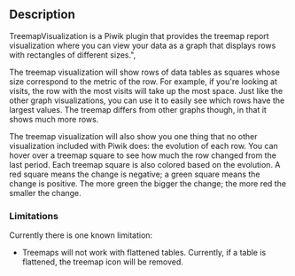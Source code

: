 ## Description

TreemapVisualization is a Piwik plugin that provides the treemap report visualization where you can view your data as a graph that displays rows with rectangles of different sizes.",

The treemap visualization will show rows of data tables as squares whose size correspond to the metric of the row. For example, if you're looking at visits, the row with the most visits will take up the most space. Just like the other graph visualizations, you can use it to easily see which rows have the largest values. The treemap differs from other graphs though, in that it shows much more rows.

The treemap visualization will also show you one thing that no other visualization included with Piwik does: the evolution of each row. You can hover over a treemap square to see how much the row changed from the last period. Each treemap square is also colored based on the evolution. A red square means the change is negative; a green square means the change is positive. The more green the bigger the change; the more red the smaller the change.

### Limitations

Currently there is one known limitation:

* Treemaps will not work with flattened tables. Currently, if a table is flattened, the treemap icon will be removed.
